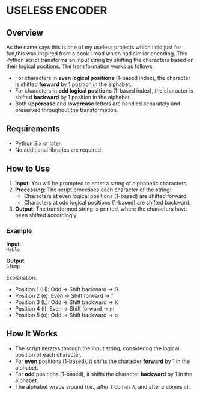 # USELESS ENCODER

## Overview
As the name says this is one of my useless projects which i did just for fun,this was inspired from a book i read which had similar encoding.
This Python script transforms an input string by shifting the characters based on their logical positions. The transformation works as follows:

- For characters in **even logical positions** (1-based index), the character is shifted **forward** by 1 position in the alphabet.
- For characters in **odd logical positions** (1-based index), the character is shifted **backward** by 1 position in the alphabet.
- Both **uppercase** and **lowercase** letters are handled separately and preserved throughout the transformation.

## Requirements

- Python 3.x or later.
- No additional libraries are required.

## How to Use

1. **Input**: You will be prompted to enter a string of alphabetic characters.
2. **Processing**: The script processes each character of the string:
   - Characters at even logical positions (1-based) are shifted forward.
   - Characters at odd logical positions (1-based) are shifted backward.
3. **Output**: The transformed string is printed, where the characters have been shifted accordingly.

### Example

**Input**:  
`HeLlo`

**Output**:  
`GfKmp`

Explanation:
- Position 1 (H): Odd → Shift backward → G
- Position 2 (e): Even → Shift forward → f
- Position 3 (L): Odd → Shift backward → K
- Position 4 (l): Even → Shift forward → m
- Position 5 (o): Odd → Shift backward → p

## How It Works

- The script iterates through the input string, considering the logical position of each character.
- For **even** positions (1-based), it shifts the character **forward** by 1 in the alphabet.
- For **odd** positions (1-based), it shifts the character **backward** by 1 in the alphabet.
- The alphabet wraps around (i.e., after `Z` comes `A`, and after `z` comes `a`).
